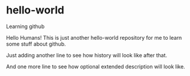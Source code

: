 # hello-world
Learning github

Hello Humans!
This is just another hello-world repository for me to learn some stuff about github.

Just adding another line to see how history will look like after that.

And one more line to see how optional extended description will look like.
